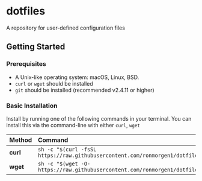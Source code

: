 # dotfiles
A repository for user-defined configuration files

## Getting Started
### Prerequisites
- A Unix-like operating system: macOS, Linux, BSD.
- `curl` or `wget` should be installed
- `git` should be installed (recommended v2.4.11 or higher)

### Basic Installation
Install by running one of the following commands in your terminal. You can install this via the command-line with either `curl`, `wget`

| Method   | Command                                                                                       |
| :------- | :-------------------------------------------------------------------------------------------- |
| **curl** | `sh -c "$(curl -fsSL https://raw.githubusercontent.com/ronmorgen1/dotfiles/master/setup.sh)"` |
| **wget** | `sh -c "$(wget -O- https://raw.githubusercontent.com/ronmorgen1/dotfiles/master/setup.sh)"`   |
